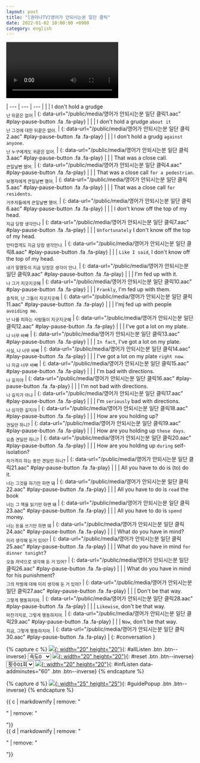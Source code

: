 ```yaml
---
layout: post
title: "[권아나TV]영어가 안되시는분 일단 클릭"
date: 2022-01-02 10:00:00 +0900
category: english
---
```


<div class="video-container">
    <video id="player" class="video-js vjs-default-skin vjs-big-play-centered" data-json="/public/json/영어가 안되시는분 일단 클릭.json"></video>
</div>

| --- | --- | --- |
| | I don't hold a grudge<br /><sub>난 뒤끝은 없어</sub> | [](#){: data-url="/public/media/영어가 안되시는분 일단 클릭1.aac" #play-pause-button .fa .fa-play} |
| | I don't hold a grudge ``about it``<br /><sub>난 그것에 대한 뒤끝은 없어.</sub> | [](#){: data-url="/public/media/영어가 안되시는분 일단 클릭2.aac" #play-pause-button .fa .fa-play} |
| | I don't hold a grudg ``against anyone``.<br /><sub>난 누구에게도 귀끝은 없어.</sub> | [](#){: data-url="/public/media/영어가 안되시는분 일단 클릭3.aac" #play-pause-button .fa .fa-play} |
| | That was a close call.<br /><sub>큰일날뻔 했어.</sub> | [](#){: data-url="/public/media/영어가 안되시는분 일단 클릭4.aac" #play-pause-button .fa .fa-play} |
| | That was a close call ``for a pedestrian``.<br /><sub>보행자에게 큰일날뻔 했어.</sub> | [](#){: data-url="/public/media/영어가 안되시는분 일단 클릭5.aac" #play-pause-button .fa .fa-play} |
| | That was a close call ``for residents``.<br /><sub>거주자들에게 큰일날뻔 했어.</sub> | [](#){: data-url="/public/media/영어가 안되시는분 일단 클릭6.aac" #play-pause-button .fa .fa-play} |
| | I don't know off the top of my head.<br /><sub>지금 당장 생각안나</sub> | [](#){: data-url="/public/media/영어가 안되시는분 일단 클릭7.aac" #play-pause-button .fa .fa-play} |
| | ``Unfortunately`` I don't know off the top of my head.<br /><sub>안타깝게도 지금 당장 생각안나.</sub> | [](#){: data-url="/public/media/영어가 안되시는분 일단 클릭8.aac" #play-pause-button .fa .fa-play} |
| | ``Like I said``, I don't know off the top of my head.<br /><sub>내가 말했듯이 지금 당장은 생각이 안나.</sub> | [](#){: data-url="/public/media/영어가 안되시는분 일단 클릭9.aac" #play-pause-button .fa .fa-play} |
| | I'm fed up with it.<br /><sub>나 그거 지긋지긋해</sub> | [](#){: data-url="/public/media/영어가 안되시는분 일단 클릭10.aac" #play-pause-button .fa .fa-play} |
| | ``Frankly``, I'm fed up with them.<br /><sub>솔직히, 난 그들이 지긋지긋해</sub> | [](#){: data-url="/public/media/영어가 안되시는분 일단 클릭11.aac" #play-pause-button .fa .fa-play} |
| | I'mj fed up with people ``avoiding me``.<br /><sub>난 나를 피하는 사람들이 지긋지긋해</sub> | [](#){: data-url="/public/media/영어가 안되시는분 일단 클릭12.aac" #play-pause-button .fa .fa-play} |
| | I've got a lot on my plate.<br /><sub>나 너무 바빠</sub> | [](#){: data-url="/public/media/영어가 안되시는분 일단 클릭13.aac" #play-pause-button .fa .fa-play} |
| | ``In fact``, I've got a lot on my plate.<br /><sub>사실, 나 너무 바빠</sub> | [](#){: data-url="/public/media/영어가 안되시는분 일단 클릭14.aac" #play-pause-button .fa .fa-play} |
| | I've got a lot on my plate ``right now``.<br /><sub>나 지금 너무 바빠</sub> | [](#){: data-url="/public/media/영어가 안되시는분 일단 클릭15.aac" #play-pause-button .fa .fa-play} |
| | I'm bad with directions.<br /><sub>나 길치야</sub> | [](#){: data-url="/public/media/영어가 안되시는분 일단 클릭16.aac" #play-pause-button .fa .fa-play} |
| | I'm not bad with directions.<br /><sub>나 길치가 아냐</sub> | [](#){: data-url="/public/media/영어가 안되시는분 일단 클릭17.aac" #play-pause-button .fa .fa-play} |
| | I'm ``seriously`` bad with directions.<br /><sub>나 심각한 길치야</sub> | [](#){: data-url="/public/media/영어가 안되시는분 일단 클릭18.aac" #play-pause-button .fa .fa-play} |
| | How are you holding up?<br /><sub>견딜만 하니?</sub> | [](#){: data-url="/public/media/영어가 안되시는분 일단 클릭19.aac" #play-pause-button .fa .fa-play} |
| | How are you holding up ``these days``.<br /><sub>요즘 견딜만 하니?</sub> | [](#){: data-url="/public/media/영어가 안되시는분 일단 클릭20.aac" #play-pause-button .fa .fa-play} |
| | How are you holding up ``during`` self-isolation?<br /><sub>자가격리 하는 동안 견딜만 하니?</sub> | [](#){: data-url="/public/media/영어가 안되시는분 일단 클릭21.aac" #play-pause-button .fa .fa-play} |
| | All you have to do is (to) do it.<br /><sub>너는 그것을 하기만 하면 돼</sub> | [](#){: data-url="/public/media/영어가 안되시는분 일단 클릭22.aac" #play-pause-button .fa .fa-play} |
| | All you have to do is ``read`` the book<br /><sub>너는 그 책을 읽기만 하면 돼</sub> | [](#){: data-url="/public/media/영어가 안되시는분 일단 클릭23.aac" #play-pause-button .fa .fa-play} |
| | All you have to do is ``spend`` money.<br /><sub>너는 돈을 쓰기만 하면 돼</sub> | [](#){: data-url="/public/media/영어가 안되시는분 일단 클릭24.aac" #play-pause-button .fa .fa-play} |
| | What do you have in mind?<br /><sub>미리 생각해 둔거 있어?</sub> | [](#){: data-url="/public/media/영어가 안되시는분 일단 클릭25.aac" #play-pause-button .fa .fa-play} |
| | What do you have in mind ``for dinner tonight``?<br /><sub>오늘 저녁으로 생각해 둔 거  있어?</sub> | [](#){: data-url="/public/media/영어가 안되시는분 일단 클릭26.aac" #play-pause-button .fa .fa-play} |
| | What do you have in mind for his punishment?<br /><sub>그의 처벌에 대해 미리 생각해 둔 거 있어?</sub> | [](#){: data-url="/public/media/영어가 안되시는분 일단 클릭27.aac" #play-pause-button .fa .fa-play} |
| | Don't be that way.<br /><sub>그렇게 행동하지마.</sub> | [](#){: data-url="/public/media/영어가 안되시는분 일단 클릭28.aac" #play-pause-button .fa .fa-play} |
| | ``Likewise``, don't be that way.<br /><sub>마찬가지로, 그렇게 행동하지마.</sub> | [](#){: data-url="/public/media/영어가 안되시는분 일단 클릭29.aac" #play-pause-button .fa .fa-play} |
| | ``Now``, don't be that way.<br /><sub>지금, 그렇게 행동하지마.</sub> | [](#){: data-url="/public/media/영어가 안되시는분 일단 클릭30.aac" #play-pause-button .fa .fa-play} |
{: #conversation }

{% capture c %}
  [![](/public/icon/sorting-order-button.png){: width="20" height="20"}](#){: #allListen .btn .btn--inverse}
  <select id="playbackspeed">
    <option value="2.0">속도+2</option>
    <option value="1.5">속도+1</option>
    <option value="1.0" selected>속도0</option>
    <option value="0.75">속도-1</option>
    <option value="0.5">속도-2</option>
  </select>
  [![](/public/icon/reset-button.png){: width="20" height="20"}](#){: #reset .btn .btn--inverse}
  <select id="ringsToPlay">
    <option value="1">횟수01회</option>
    <option value="2">횟수02회</option>
    <option value="3">횟수03회</option>
    <option value="4">횟수04회</option>
    <option value="5">횟수05회</option>
    <option value="7">횟수07회</option>
    <option value="10">횟수10회</option>
  </select>
  [![](/public/icon/repeat-button.png){: width="20" height="20"}](#){: #infListen data-addminutes="60" .btn .btn--inverse}
{% endcapture %}

{% capture d %}
[![](/public/icon/open-popup-button.png){: width="25" height="25"}](#){: #guidePopup .btn .btn--inverse}
{% endcapture %}

<div class="bottom-bar">
  <div class="bottom-bar1"></div>
  <div class="bottom-bar2">{{ c | markdownify | remove: "<p>" | remove: "</p>"}}</div>
  <div class="bottom-bar3">{{ d | markdownify | remove: "<p>" | remove: "</p>"}}</div>
</div>